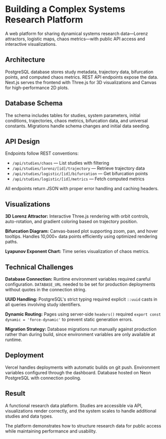 # Building a Complex Systems Research Platform

A web platform for sharing dynamical systems research data—Lorenz attractors, logistic maps, chaos metrics—with public API access and interactive visualizations.

## Architecture

PostgreSQL database stores study metadata, trajectory data, bifurcation points, and computed chaos metrics. REST API endpoints expose the data. Next.js serves the frontend with Three.js for 3D visualizations and Canvas for high-performance 2D plots.

## Database Schema

The schema includes tables for studies, system parameters, initial conditions, trajectories, chaos metrics, bifurcation data, and universal constants. Migrations handle schema changes and initial data seeding.

## API Design

Endpoints follow REST conventions:
- `/api/studies/chaos` — List studies with filtering
- `/api/studies/lorenz/[id]/trajectory` — Retrieve trajectory data
- `/api/studies/logistic/[id]/bifurcation` — Get bifurcation points
- `/api/studies/logistic/[id]/metrics` — Fetch computed metrics

All endpoints return JSON with proper error handling and caching headers.

## Visualizations

**3D Lorenz Attractor:** Interactive Three.js rendering with orbit controls, auto-rotation, and gradient coloring based on trajectory position.

**Bifurcation Diagram:** Canvas-based plot supporting zoom, pan, and hover tooltips. Handles 10,000+ data points efficiently using optimized rendering paths.

**Lyapunov Exponent Chart:** Time series visualization of chaos metrics.

## Technical Challenges

**Database Connection:** Runtime environment variables required careful configuration. `DATABASE_URL` needed to be set for production deployments without quotes in the connection string.

**UUID Handling:** PostgreSQL's strict typing required explicit `::uuid` casts in all queries involving study identifiers.

**Dynamic Routing:** Pages using server-side `headers()` required `export const dynamic = 'force-dynamic'` to prevent static generation errors.

**Migration Strategy:** Database migrations run manually against production rather than during build, since environment variables are only available at runtime.

## Deployment

Vercel handles deployments with automatic builds on git push. Environment variables configured through the dashboard. Database hosted on Neon PostgreSQL with connection pooling.

## Result

A functional research data platform. Studies are accessible via API, visualizations render correctly, and the system scales to handle additional studies and data types.

The platform demonstrates how to structure research data for public access while maintaining performance and usability.







